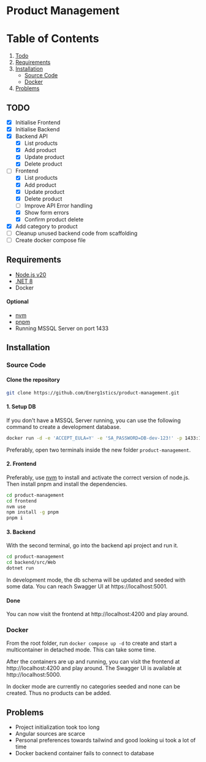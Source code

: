 # Product Management

# Table of Contents

1. [Todo](#todo)
2. [Requirements](#requirementss)
3. [Installation](#installation)
    - [Source Code](#source-code)
    - [Docker](#docker)
4. [Problems](#problems)

## TODO

-   [x] Initialise Frontend
-   [x] Initialise Backend
-   [x] Backend API
    -   [x] List products
    -   [x] Add product
    -   [x] Update product
    -   [x] Delete product
-   [ ] Frontend
    -   [x] List products
    -   [x] Add product
    -   [x] Update product
    -   [x] Delete product
    -   [ ] Improve API Error handling
    -   [x] Show form errors
    -   [x] Confirm product delete
-   [x] Add category to product
-   [ ] Cleanup unused backend code from scaffolding
-   [ ] Create docker compose file

## Requirements

-   [Node.js v20](https://nodejs.org/en/download/current/)
-   [.NET 8](https://dotnet.microsoft.com/download/dotnet/8.0)
-   Docker

#### Optional

-   [nvm](https://github.com/nvm-sh/nvm)
-   [pnpm](https://pnpm.io/)
-   Running MSSQL Server on port 1433

## Installation

### Source Code

#### Clone the repository

```bash
git clone https://github.com/Energ1stics/product-management.git
```

#### 1. Setup DB

If you don't have a MSSQL Server running, you can use the following command to create a development database.

```bash
docker run -d -e 'ACCEPT_EULA=Y' -e 'SA_PASSWORD=DB-dev-123!' -p 1433:1433 mcr.microsoft.com/mssql/server:2022-latest
```

Preferably, open two terminals inside the new folder `product-management`.

#### 2. Frontend

Preferably, use [nvm](https://github.com/nvm-sh/nvm) to install and activate the correct version of node.js. Then install pnpm and install the dependencies.

```bash
cd product-management
cd frontend
nvm use
npm install -g pnpm
pnpm i
```

#### 3. Backend

With the second terminal, go into the backend api project and run it.

```bash
cd product-management
cd backend/src/Web
dotnet run
```

In development mode, the db schema will be updated and seeded with some data. You can reach Swagger UI at https://localhost:5001.

#### Done

You can now visit the frontend at http://localhost:4200 and play around.

### Docker

From the root folder, run `docker compose up -d` to create and start a multicontainer in detached mode. This can take some time.

After the containers are up and running, you can visit the frontend at http://localhost:4200 and play around. The Swagger UI is available at http://localhost:5000.

In docker mode are currently no categories seeded and none can be created. Thus no products can be added.

## Problems

-   Project initialization took too long
-   Angular sources are scarce
-   Personal preferences towards tailwind and good looking ui took a lot of time
-   Docker backend container fails to connect to database
